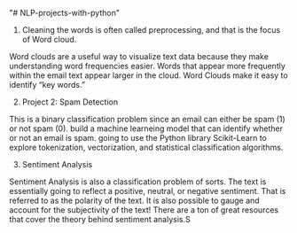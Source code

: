 "# NLP-projects-with-python" 

1. Cleaning the words is often called preprocessing, and that is the focus of Word cloud.

Word clouds are a useful way to visualize text data because they make understanding word frequencies easier. Words that appear more frequently within the email text appear larger in the cloud. Word Clouds make it easy to identify “key words.”

2. Project 2: Spam Detection

This is a binary classification problem since an email can either be spam (1) or not spam (0). build a machine learneing model that can identify whether or not an email is spam. going to use the Python library Scikit-Learn to explore tokenization, vectorization, and statistical classification algorithms. 

3. Sentiment Analysis 

Sentiment Analysis is also a classification problem of sorts. The text is essentially going to reflect a positive, neutral, or negative sentiment. That is referred to as the polarity of the text. It is also possible to gauge and account for the subjectivity of the text! There are a ton of great resources that cover the theory behind sentiment analysis.S

